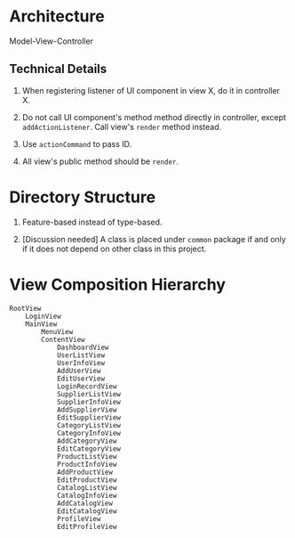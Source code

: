 # Architecture

Model-View-Controller


## Technical Details

1. When registering listener of UI component in view X, do it in controller X.

2. Do not call UI component's method method directly in controller, except `addActionListener`. Call view's `render` method instead.

3. Use `actionCommand` to pass ID.

4. All view's public method should be `render`.


# Directory Structure

1. Feature-based instead of type-based.

2. [Discussion needed] A class is placed under `common` package if and only if it does not depend on other class in this project.

# View Composition Hierarchy

    RootView
        LoginView
        MainView
            MenuView
            ContentView
                DashboardView
                UserListView
                UserInfoView
                AddUserView
                EditUserView
                LoginRecordView
                SupplierListView
                SupplierInfoView
                AddSupplierView
                EditSupplierView
                CategoryListView
                CategoryInfoView
                AddCategoryView
                EditCategoryView
                ProductListView
                ProductInfoView
                AddProductView
                EditProductView
                CatalogListView
                CatalogInfoView
                AddCatalogView
                EditCatalogView
                ProfileView
                EditProfileView

